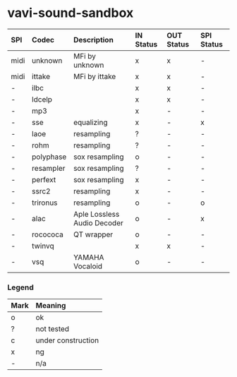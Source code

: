 # vavi-sound-sandbox

| **SPI** |  **Codec** |  **Description** | **IN Status** | **OUT Status** | **SPI Status** |
|:--------|:-----------|:-----------------|:--------------|:---------------|:---------------|
| midi | unknown | MFi by unknown | x | x | - |
| midi | ittake | MFi by ittake | x | x | - |
| - | ilbc  |  | x | x | - |
| - | ldcelp |  | x | x | - |
| - | mp3 |  | x | - | - |
| - | sse  | equalizing | x | - | x |
| - | laoe | resampling | ? | - | - |
| - | rohm | resampling | ? | - | - |
| - | polyphase | sox resampling | o | - | - |
| - | resampler | sox resampling | ? | - | - |
| - | perfext | sox resampling | x | - | - |
| - | ssrc2 | resampling | x | - | - |
| - | trironus | resampling| o | - | o |
| - | alac | Aple Lossless Audio Decoder | o | - | x |
| - | rocococa | QT wrapper | o | - | - |
| - | twinvq |  | x | x | - |
| - | vsq | YAMAHA Vocaloid | o | - | - |

### Legend ###

|Mark|Meaning|
|:--|:---|
| o | ok |
| ? | not tested |
| c | under construction |
| x | ng |
| - | n/a |
